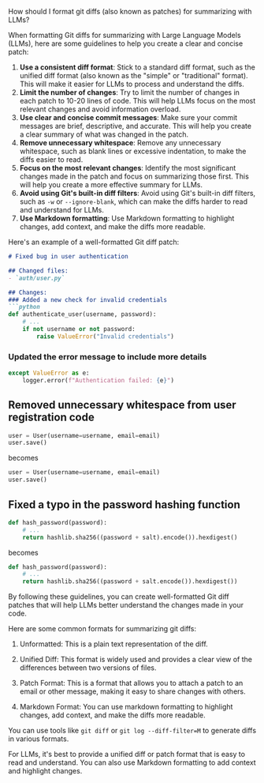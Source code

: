 How should I format git diffs (also known as patches) for summarizing with LLMs?

When formatting Git diffs for summarizing with Large Language Models (LLMs), here are
some guidelines to help you create a clear and concise patch:

1. **Use a consistent diff format**: Stick to a standard diff format, such as the
unified diff format (also known as the "simple" or "traditional" format). This will
make it easier for LLMs to process and understand the diffs.
2. **Limit the number of changes**: Try to limit the number of changes in each patch to
10-20 lines of code. This will help LLMs focus on the most relevant changes and avoid
information overload.
3. **Use clear and concise commit messages**: Make sure your commit messages are brief,
descriptive, and accurate. This will help you create a clear summary of what was
changed in the patch.
4. **Remove unnecessary whitespace**: Remove any unnecessary whitespace, such as blank
lines or excessive indentation, to make the diffs easier to read.
5. **Focus on the most relevant changes**: Identify the most significant changes made
in the patch and focus on summarizing those first. This will help you create a more
effective summary for LLMs.
6. **Avoid using Git's built-in diff filters**: Avoid using Git's built-in diff
filters, such as `-w` or `--ignore-blank`, which can make the diffs harder to read and
understand for LLMs.
7. **Use Markdown formatting**: Use Markdown formatting to highlight changes, add
context, and make the diffs more readable.

Here's an example of a well-formatted Git diff patch:

```markdown
# Fixed bug in user authentication

## Changed files:
- `auth/user.py`

## Changes:
### Added a new check for invalid credentials
```python
def authenticate_user(username, password):
    # ...
    if not username or not password:
        raise ValueError("Invalid credentials")
```
### Updated the error message to include more details
```python
except ValueError as e:
    logger.error(f"Authentication failed: {e}")
```

## Removed unnecessary whitespace from user registration code
```python
user = User(username=username, email=email)
user.save()
```
becomes

```python
user = User(username=username, email=email)
user.save()
```

## Fixed a typo in the password hashing function
```python
def hash_password(password):
    # ...
    return hashlib.sha256((password + salt).encode()).hexdigest()
```
becomes

```python
def hash_password(password):
    # ...
    return hashlib.sha256((password + salt.encode()).hexdigest())
```

By following these guidelines, you can create well-formatted Git diff patches that will
help LLMs better understand the changes made in your code.

Here are some common formats for summarizing git diffs:

1. Unformatted: This is a plain text representation of the diff.

2. Unified Diff: This format is widely used and provides a clear view of the
differences between two versions of files.

3. Patch Format: This is a format that allows you to attach a patch to an email or
other message, making it easy to share changes with others.

4. Markdown Format: You can use markdown formatting to highlight changes, add context,
and make the diffs more readable.

You can use tools like `git diff` or `git log --diff-filter=M` to generate diffs in
various formats.

For LLMs, it's best to provide a unified diff or patch format that is easy to read and
understand. You can also use Markdown formatting to add context and highlight changes.
